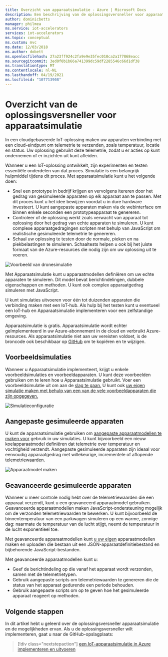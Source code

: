 ```yaml
---
title: Overzicht van apparaatsimulatie - Azure | Microsoft Docs
description: Een beschrijving van de oplossingsversneller voor apparaatsimulatie en de mogelijkheden ervan.
author: dominicbetts
manager: philmea
ms.service: iot-accelerators
services: iot-accelerators
ms.topic: conceptual
ms.custom: mvc
ms.date: 12/03/2018
ms.author: dobett
ms.openlocfilehash: 27a23ff924c2fa9e9e35fec010ca2a177868eacc
ms.sourcegitcommit: 3ed0f0b1b66a741399dc59df2285546c66d1df38
ms.translationtype: MT
ms.contentlocale: nl-NL
ms.lasthandoff: 04/19/2021
ms.locfileid: "107713908"
---
```

# <a name="device-simulation-solution-accelerator-overview"></a>Overzicht van de oplossingsversneller voor apparaatsimulatie

In een cloudgebaseerde IoT-oplossing maken uw apparaten verbinding met een cloud-eindpunt om telemetrie te verzenden, zoals temperatuur, locatie en status. Uw oplossing gebruikt deze telemetrie, zodat u er acties op kunt ondernemen of er inzichten uit kunt afleiden.

Wanneer u een IoT-oplossing ontwikkelt, zijn experimenten en testen essentiële onderdelen van dat proces. Simulatie is een belangrijk hulpmiddel tijdens dit proces. Met apparaatsimulatie kunt u het volgende doen:

* Snel een prototype in bedrijf krijgen en vervolgens itereren door het gedrag van gesimuleerde apparaten op elk apparaat aan te passen. Met dit proces kunt u het idee bewijzen voordat u in dure hardware investeert. U kunt aangepaste apparaten maken via de webinterface om binnen enkele seconden een prototypeapparaat te genereren.
* Controleer of de oplossing werkt zoals verwacht van apparaat tot oplossing door het gedrag van echte apparaten te simuleren. U kunt complexe apparaatgedragingen scripten met behulp van JavaScript om realistische gesimuleerde telemetrie te genereren.
* Schaal uw oplossing te testen door de normale, pieken en na piekbelastingen te simuleren. Schaaltests helpen u ook bij het juiste formaat van de Azure-resources die nodig zijn om uw oplossing uit te voeren.

![Voorbeeld van dronesimulatie](media/iot-accelerators-device-simulation-overview/dronesimulation.png)

Met Apparaatsimulatie kunt u apparaatmodellen definiëren om uw echte apparaten te simuleren. Dit model bevat berichtindelingen, dubbele eigenschappen en methoden. U kunt ook complex apparaatgedrag simuleren met JavaScript.

U kunt simulaties uitvoeren voor één tot duizenden apparaten die verbinding maken met een IoT-hub. Als hulp bij het testen kunt u eventueel een IoT-hub en Apparaatsimulatie implementeren voor een zelfstandige omgeving.

Apparaatsimulatie is gratis. Apparaatsimulatie wordt echter geïmplementeerd in uw Azure-abonnement in de cloud en verbruikt Azure-resources. Als apparaatsimulatie niet aan uw vereisten voldoet, is de broncode ook beschikbaar op [GitHub](https://github.com/Azure/azure-iot-pcs-device-simulation) om te kopiëren en te wijzigen.

## <a name="sample-simulations"></a>Voorbeeldsimulaties

Wanneer u Apparaatsimulatie implementeert, krijgt u enkele voorbeeldsimulaties en voorbeeldapparaten. U kunt deze voorbeelden gebruiken om te leren hoe u Apparaatsimulatie gebruikt. Voer een voorbeeldsimulatie uit om aan de [slag te gaan.](https://github.com/Azure/azure-iot-pcs-device-simulation/blob/master/README.md) U kunt ook [uw eigen simulatie maken met behulp van een van de vele voorbeeldapparaten die zijn opgegeven.](iot-accelerators-device-simulation-create-simulation.md)

![Simulatieconfiguratie](media/iot-accelerators-device-simulation-overview/samplesimulation1.png)

## <a name="custom-simulated-devices"></a>Aangepaste gesimuleerde apparaten

U kunt de apparaatsimulatie gebruiken om [aangepaste apparaatmodellen te maken voor](iot-accelerators-device-simulation-create-custom-device.md) gebruik in uw simulaties. U kunt bijvoorbeeld een nieuw koelapparaatmodel definiëren dat telemetrie over temperatuur en vochtigheid verzendt. Aangepaste gesimuleerde apparaten zijn ideaal voor eenvoudig apparaatgedrag met willekeurige, incrementele of aflopende telemetriewaarden.

![Apparaatmodel maken](media/iot-accelerators-device-simulation-overview/adddevicemodel.png)

## <a name="advanced-simulated-devices"></a>Geavanceerde gesimuleerde apparaten

Wanneer u meer controle nodig hebt over de telemetriewaarden die een apparaat verzendt, kunt u een geavanceerd apparaatmodel gebruiken. Geavanceerde apparaatmodellen maken JavaScript-ondersteuning mogelijk om de verzonden telemetriewaarden te bewerken. U kunt bijvoorbeeld de binnentemperatuur van een parkwagen simuleren op een warme, zonnige dag: naarmate de temperatuur van de lucht stijgt, neemt de temperatuur in de lucht exponentieel toe.

Met geavanceerde apparaatmodellen kunt [u uw eigen](iot-accelerators-device-simulation-advanced-device.md) apparaatmodellen maken en uploaden die bestaan uit een JSON-apparaatdefinitiebestand en bijbehorende JavaScript-bestanden.

Met geavanceerde apparaatmodellen kunt u:

* Geef de berichtindeling op die vanaf het apparaat wordt verzonden, samen met de telemetrietypen.
* Gebruik aangepaste scripts om telemetriewaarden te genereren die de status van het apparaat gedurende een periode behouden.
* Gebruik aangepaste scripts om op te geven hoe het gesimuleerde apparaat reageert op methoden.

## <a name="next-steps"></a>Volgende stappen

In dit artikel hebt u geleerd over de oplossingsversneller apparaatsimulatie en de mogelijkheden ervan. Als u de oplossingsversneller wilt implementeren, gaat u naar de GitHub-opslagplaats:

> [!div class="nextstepaction"]
> [een IoT-apparaatsimulatie in Azure implementeren en uitvoeren](https://github.com/Azure/azure-iot-pcs-device-simulation/blob/master/README.md)
